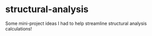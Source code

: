 # structural-analysis
Some mini-project ideas I had to help streamline structural analysis calculations!

